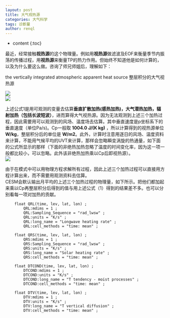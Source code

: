 ```yaml
---
layout: post
title: 大气视热源
categories: 大气科学
tags: 诊断量
author: renql
---
```


* content
{:toc}

最近，经常接触**视热源**的这个物理量。例如用**视热源**做滤波及EOF来衡量季节内振荡的传播过程，用**视热源**来衡量TP的热力作用。但始终不知道他是如何计算的，以及为什么要这么做。咨询了师兄师姐后，理解如下：

the vertically integrated atmospheric apparent heat source 整层积分的大气视热源

![](http://wx1.sinaimg.cn/mw690/006fa9Xlgy1fzqrjucw2oj30d40fsn0e.jpg)  
![](http://wx2.sinaimg.cn/mw690/006fa9Xlgy1fzqrjoh6q9j305g03amx4.jpg)

上述公式1是用可观测的变量去估算**垂直扩散加热(感热加热)，大气潜热加热，辐射加热（包括长波短波）**，进而算得大气视热源。因为无法观测到上述三个加热过程，因此需要用可以观测到的风场、温度场去估算。其中垂直速度是p坐标系下的垂直速度（单位Pa/s)。Cp一般取 **1004.0 J/(K kg)** ，所以计算得到的视热源单位 **W/kg**，整层积分后的单位是 **W/m2**。此外，计算时注意用逐日的风场、温度资料来计算，不能用气候平均的UVT来计算，那样会忽略瞬变涡旋的热通量，如下面的公式所显示的那样（下面的非绝热加热忽略了温度的时间变化率，因为这一项一般都比较小，可以忽略。此外该非绝热加热乘以Cp后即视热源）。   
![](https://s1.ax1x.com/2020/08/31/dLj2u9.png)

由于在模式中可以用物理方程求解所有过程，因此上述三个加热过程可以直接用方程计算出来，而不需要用观测资料去估算。  
CESM会默认输出月平均的上述三个加热过程的物理量，如下所示。把他们都加起来乘以Cp再整层积分后得到的值与用上述公式（1）得到的结果差不多。也可以分别看每一项对加热的贡献。

```
    float QRL(time, lev, lat, lon) ;
        QRL:mdims = 1 ;
        QRL:Sampling_Sequence = "rad_lwsw" ;
        QRL:units = "K/s" ;
        QRL:long_name = "Longwave heating rate" ;
        QRL:cell_methods = "time: mean" ;

    float QRS(time, lev, lat, lon) ;
        QRS:mdims = 1 ;
        QRS:Sampling_Sequence = "rad_lwsw" ;
        QRS:units = "K/s" ;
        QRS:long_name = "Solar heating rate" ;
        QRS:cell_methods = "time: mean" ;

    float DTCOND(time, lev, lat, lon) ;
        DTCOND:mdims = 1 ;
        DTCOND:units = "K/s" ;
        DTCOND:long_name = "T tendency - moist processes" ;
        DTCOND:cell_methods = "time: mean" ;

    float DTV(time, lev, lat, lon) ;
        DTV:mdims = 1 ;
        DTV:units = "K/s" ;
        DTV:long_name = "T vertical diffusion" ;
        DTV:cell_methods = "time: mean" ;
```
